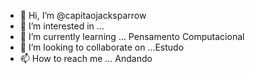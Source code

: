 - 👋 Hi, I’m @capitaojacksparrow
- 👀 I’m interested in ... 
- 🌱 I’m currently learning ... Pensamento Computacional
- 💞️ I’m looking to collaborate on ...Estudo
- 📫 How to reach me ... Andando  

<!---
capitaojacksparrow/capitaojacksparrow is a ✨ special ✨ repository because its `README.md` (this file) appears on your GitHub profile.
You can click the Preview link to take a look at your changes.
--->

